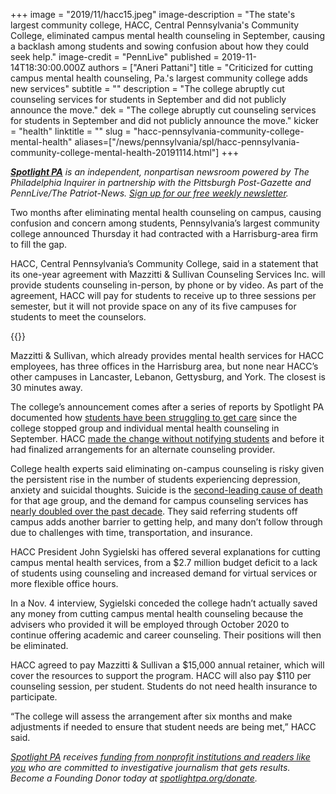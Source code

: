 +++
image = "2019/11/hacc15.jpeg"
image-description = "The state's largest community college, HACC, Central Pennsylvania's Community College, eliminated campus mental health counseling in September, causing a backlash among students and sowing confusion about how they could seek help."
image-credit = "PennLive"
published = 2019-11-14T18:30:00.000Z
authors = ["Aneri Pattani"]
title = "Criticized for cutting campus mental health counseling, Pa.'s largest community college adds new services"
subtitle = ""
description = "The college abruptly cut counseling services for students in September and did not publicly announce the move."
dek = "The college abruptly cut counseling services for students in September and did not publicly announce the move."
kicker = "health"
linktitle = ""
slug = "hacc-pennsylvania-community-college-mental-health"
aliases=["/news/pennsylvania/spl/hacc-pennsylvania-community-college-mental-health-20191114.html"]
+++

<a href="https://www.spotlightpa.org/"><i><b>Spotlight PA</b></i></a><i> is an independent, nonpartisan newsroom powered by The Philadelphia Inquirer in partnership with the Pittsburgh Post-Gazette and PennLive/The Patriot-News. </i><a href="https://www.spotlightpa.org/" target=_blank><i>Sign up for our free weekly newsletter</i></a><i>.</i>

Two months after eliminating mental health counseling on campus, causing confusion and concern among students, Pennsylvania’s largest community college announced Thursday it had contracted with a Harrisburg-area firm to fill the gap.

HACC, Central Pennsylvania’s Community College, said in a statement that its one-year agreement with Mazzitti &amp; Sullivan Counseling Services Inc. will provide students counseling in-person, by phone or by video. As part of the agreement, HACC will pay for students to receive up to three sessions per semester, but it will not provide space on any of its five campuses for students to meet the counselors.

{{<newsletter-inline>}}

Mazzitti &amp; Sullivan, which already provides mental health services for HACC employees, has three offices in the Harrisburg area, but none near HACC’s other campuses in Lancaster, Lebanon, Gettysburg, and York. The closest is 30 minutes away.

The college’s announcement comes after a series of reports by Spotlight PA documented how <a href="https://www.spotlightpa.org/news/2019/11/hacc-community-college-campus-mental-health-suicide/">students have been struggling to get care</a> since the college stopped group and individual mental health counseling in September. HACC <a href="https://www.spotlightpa.org/news/2019/10/pa.s-largest-community-college-eliminates-campus-mental-health-counseling-for-17k-students/" target="_blank">made the change without notifying students</a> and before it had finalized arrangements for an alternate counseling provider.

College health experts said eliminating on-campus counseling is risky given the persistent rise in the number of students experiencing depression, anxiety and suicidal thoughts. Suicide is the <a href="https://www.cdc.gov/injury/images/lc-charts/leading_causes_of_death_by_age_group_2017_1100w850h.jpg">second-leading cause of death</a> for that age group, and the demand for campus counseling services has <a href="https://ps.psychiatryonline.org/doi/10.1176/appi.ps.201800332">nearly doubled over the past decade</a>. They said referring students off campus adds another barrier to getting help, and many don’t follow through due to challenges with time, transportation, and insurance.

HACC President John Sygielski has offered several explanations for cutting campus mental health services, from a $2.7 million budget deficit to a lack of students using counseling and increased demand for virtual services or more flexible office hours.

In a Nov. 4 interview, Sygielski conceded the college hadn’t actually saved any money from cutting campus mental health counseling because the advisers who provided it will be employed through October 2020 to continue offering academic and career counseling. Their positions will then be eliminated.

HACC agreed to pay Mazzitti & Sullivan a $15,000 annual retainer, which will cover the resources to support the program. HACC will also pay $110 per counseling session, per student. Students do not need health insurance to participate.

“The college will assess the arrangement after six months and make adjustments if needed to ensure that student needs are being met,” HACC said.

<a href="https://www.spotlightpa.org/"><i>Spotlight PA</i></a><i> receives </i><a href="https://www.spotlightpa.org/support"><i>funding from nonprofit institutions and readers like you</i></a><i> who are committed to investigative journalism that gets results. Become a Founding Donor today at </i><a href="https://www.spotlightpa.org/donate/"><i>spotlightpa.org/donate</i></a><i>.</i>
